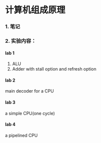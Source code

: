 # 计算机组成原理
### 1. 笔记

### 2. 实验内容：
#### lab 1
1. ALU
2. Adder with stall option and refresh option

#### lab 2
main decoder for a CPU

#### lab 3
a simple CPU(one cycle)

#### lab 4
a pipelined CPU 

